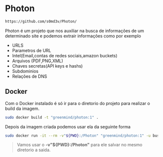 # Photon
```sh
https://github.com/s0md3v/Photon/
```

Photon é um projeto que nos auxiliar na busca de informações de um determinado site e podemos extrair informações como por exemplo
- URLS
- Parametros de URL
- Intel(Email,contas de redes sociais,amazon buckets)
- Arquivos (PDF,PNG,XML)
- Chaves secretas(API keys e hashs)
- Subdominios
- Relações de DNS 


## Docker
Com o Docker instalado é só ir para o diretorio do projeto para realizar o build da imagem.

```sh
sudo docker build -t "greenmind/photon:1" .
```

Depois da imagem criada podemos usar ela da seguinte forma
```sh
sudo docker run -it --rm -v"${PWD}:/Photon" "greenmind/photon:1" -u businesscorp.com.br
```

> Vamos usar o **-v"${PWD}:/Photon"** para ele salvar no mesmo diretorio a saida.